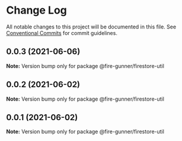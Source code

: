 # Change Log

All notable changes to this project will be documented in this file.
See [Conventional Commits](https://conventionalcommits.org) for commit guidelines.

## 0.0.3 (2021-06-06)

**Note:** Version bump only for package @fire-gunner/firestore-util





## 0.0.2 (2021-06-02)

**Note:** Version bump only for package @fire-gunner/firestore-util





## 0.0.1 (2021-06-02)

**Note:** Version bump only for package @fire-gunner/firestore-util
